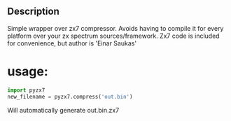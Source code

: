 ## Description
Simple wrapper over zx7 compressor. Avoids having to compile it for every platform over your zx spectrum sources/framework.
Zx7 code is included for convenience, but author is 'Einar Saukas'

# usage:
```python
import pyzx7
new_filename = pyzx7.compress('out.bin')
```
Will automatically generate out.bin.zx7
